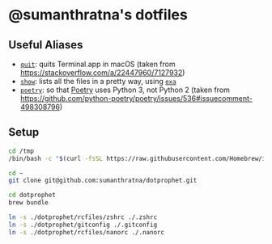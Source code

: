 # @sumanthratna's dotfiles

## Useful Aliases

-   [`quit`](./aliases/quit): quits Terminal.app in macOS (taken from <https://stackoverflow.com/a/22447960/7127932>)
-   [`show`](./aliases/show): lists all the files in a pretty way, using [`exa`](https://the.exa.website/)
-   [`poetry`](./aliases/poetry): so that [Poetry](https://python-poetry.org/) uses Python 3, not Python 2 (taken from <https://github.com/python-poetry/poetry/issues/536#issuecomment-498308796>)

## Setup

```zsh
cd /tmp
/bin/bash -c "$(curl -fsSL https://raw.githubusercontent.com/Homebrew/install/master/install.sh)"

cd ~
git clone git@github.com:sumanthratna/dotprophet.git

cd dotprophet
brew bundle

ln -s ./dotprophet/rcfiles/zshrc ./.zshrc
ln -s ./dotprophet/gitconfig ./.gitconfig
ln -s ./dotprophet/rcfiles/nanorc ./.nanorc
```
